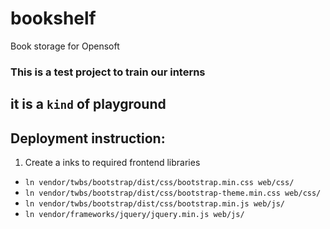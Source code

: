 bookshelf
=========

Book storage for Opensoft

### This is a test project to train our interns
## it is a `kind` of playground

Deployment instruction:
-----------------------

1. Create a inks to required frontend libraries
 - `ln vendor/twbs/bootstrap/dist/css/bootstrap.min.css web/css/`
 - `ln vendor/twbs/bootstrap/dist/css/bootstrap-theme.min.css web/css/`
 - `ln vendor/twbs/bootstrap/dist/css/bootstrap.min.js web/js/`
 - `ln vendor/frameworks/jquery/jquery.min.js web/js/`
 

